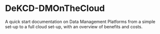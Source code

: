 # DeKCD-DMOnTheCloud
A quick start documentation on Data Management Platforms from a simple set-up to a full cloud set-up, with an overview of benefits and costs.
